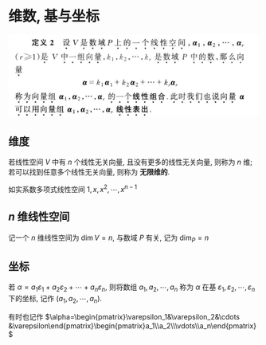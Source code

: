 # 维数, 基与坐标

![](2021-03-25-08-42-17.png)

## 维度

若线性空间 $V$ 中有 $n$ 个线性无关向量, 且没有更多的线性无关向量, 则称为 $n$ 维; 若可以找到任意多个线性无关向量, 则称为 **无限维的**.

如实系数多项式线性空间 $1, x, x^2, \cdots , x^{n-1}$

## $n$ 维线性空间

记一个 $n$ 维线性空间为 $\dim V=n$, 与数域 $P$ 有关, 记为 $\dim_P=n$

## 坐标

若 $\alpha=a_1\varepsilon_1+a_2\varepsilon_2+\cdots +a_n\varepsilon_n$,
则将数组 $a_1,a_2,\cdots,a_n$ 称为 $\alpha$ 在基 $\varepsilon_1,\varepsilon_2,\cdots,\varepsilon_n$ 下的坐标,
记作 $(a_1,a_2,\cdots,a_n)$.

有时也记作 $\alpha=\begin{pmatrix}\varepsilon_1&\varepsilon_2&\cdots &\varepsilon\end{pmatrix}\begin{pmatrix}a_1\\a_2\\\vdots\\a_n\end{pmatrix}$

